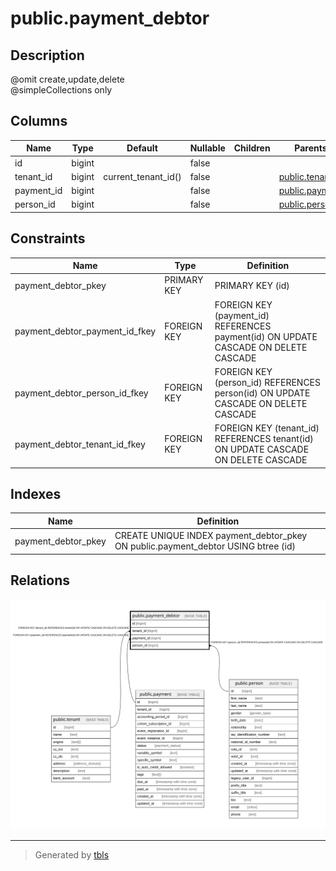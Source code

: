 # public.payment_debtor

## Description

@omit create,update,delete  
@simpleCollections only

## Columns

| Name | Type | Default | Nullable | Children | Parents | Comment |
| ---- | ---- | ------- | -------- | -------- | ------- | ------- |
| id | bigint |  | false |  |  |  |
| tenant_id | bigint | current_tenant_id() | false |  | [public.tenant](public.tenant.md) |  |
| payment_id | bigint |  | false |  | [public.payment](public.payment.md) |  |
| person_id | bigint |  | false |  | [public.person](public.person.md) |  |

## Constraints

| Name | Type | Definition |
| ---- | ---- | ---------- |
| payment_debtor_pkey | PRIMARY KEY | PRIMARY KEY (id) |
| payment_debtor_payment_id_fkey | FOREIGN KEY | FOREIGN KEY (payment_id) REFERENCES payment(id) ON UPDATE CASCADE ON DELETE CASCADE |
| payment_debtor_person_id_fkey | FOREIGN KEY | FOREIGN KEY (person_id) REFERENCES person(id) ON UPDATE CASCADE ON DELETE CASCADE |
| payment_debtor_tenant_id_fkey | FOREIGN KEY | FOREIGN KEY (tenant_id) REFERENCES tenant(id) ON UPDATE CASCADE ON DELETE CASCADE |

## Indexes

| Name | Definition |
| ---- | ---------- |
| payment_debtor_pkey | CREATE UNIQUE INDEX payment_debtor_pkey ON public.payment_debtor USING btree (id) |

## Relations

![er](public.payment_debtor.svg)

---

> Generated by [tbls](https://github.com/k1LoW/tbls)
